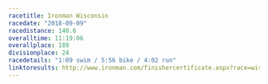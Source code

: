 ```yaml
---
racetitle: Ironman Wisconsin
racedate: "2018-09-09"
racedistance: 140.6
overalltime: 11:19:06
overallplace: 189
divisionplace: 24
racedetails: "1:09 swim / 5:56 bike / 4:02 run"
linktoresults: http://www.ironman.com/finishercertificate.aspx?race=wisconsin&y=2018&rd=20180909&bid=243
---
```


